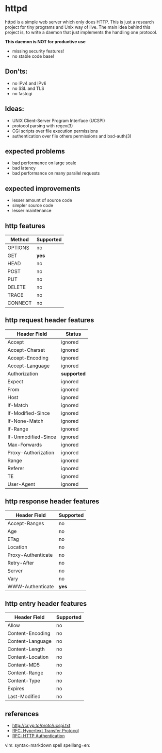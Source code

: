 # httpd

httpd is a simple web server which only does HTTP.  This is just a research
project for tiny programs and Unix way of live.  The main idea behind this
project is, to write a daemon that just implements the handling one protocol.

**This daemon is NOT for productive use**

 * missing security features!
 * no stable code base!

## Don'ts:
 * no IPv4 and IPv6
 * no SSL and TLS
 * no fastcgi

## Ideas:
 * UNIX Client-Server Program Interface (UCSPI)
 * protocol parsing with regex(3)
 * CGI scripts over file execution permissions
 * authentication over file others permissions and bsd-auth(3)

## expected problems
 * bad performance on large scale
 * bad latency
 * bad performance on many parallel requests

## expected improvements
 * lesser amount of source code
 * simpler source code
 * lesser maintenance

## http features

| Method  | Supported |
|---------|-----------|
| OPTIONS | no        |
| GET     | **yes**   |
| HEAD    | no        |
| POST    | no        |
| PUT     | no        |
| DELETE  | no        |
| TRACE   | no        |
| CONNECT | no        |

## http request header features

| Header Field        | Status        |
|---------------------|---------------|
| Accept              | ignored       |
| Accept-Charset      | ignored       |
| Accept-Encoding     | ignored       |
| Accept-Language     | ignored       |
| Authorization       | **supported** |
| Expect              | ignored       |
| From                | ignored       |
| Host                | ignored       |
| If-Match            | ignored       |
| If-Modified-Since   | ignored       |
| If-None-Match       | ignored       |
| If-Range            | ignored       |
| If-Unmodified-Since | ignored       |
| Max-Forwards        | ignored       |
| Proxy-Authorization | ignored       |
| Range               | ignored       |
| Referer             | ignored       |
| TE                  | ignored       |
| User-Agent          | ignored       |

## http response header features

| Header Field        | Supported     |
|---------------------|---------------|
| Accept-Ranges       | no            |
| Age                 | no            |
| ETag                | no            |
| Location            | no            |
| Proxy-Authenticate  | no            |
| Retry-After         | no            |
| Server              | no            |
| Vary                | no            |
| WWW-Authenticate    | **yes**       |

## http entry header features

| Header Field        | Supported     |
|---------------------|---------------|
| Allow               | no            |
| Content-Encoding    | no            |
| Content-Language    | no            |
| Content-Length      | no            |
| Content-Location    | no            |
| Content-MD5         | no            |
| Content-Range       | no            |
| Content-Type        | no            |
| Expires             | no            |
| Last-Modified       | no            |

## references
 * http://cr.yp.to/proto/ucspi.txt
 * [RFC: Hypertext Transfer Protocol](http://tools.ietf.org/html/rfc2616)
 * [RFC: HTTP Authentication](http://tools.ietf.org/html/rfc2617)

vim: syntax=markdown spell spelllang=en:
